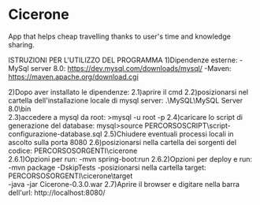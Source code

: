 # Cicerone
App that helps cheap travelling thanks to user's time and knowledge sharing.


ISTRUZIONI PER L'UTILIZZO DEL PROGRAMMA
1)Dipendenze esterne:
	-MySql server 8.0: https://dev.mysql.com/downloads/mysql/
	-Maven: https://maven.apache.org/download.cgi

2)Dopo aver installato le dipendenze:
	2.1)aprire il cmd
	2.2)posizionarsi nel cartella dell'installazione locale di mysql server: .\MySQL\MySQL Server 8.0\bin\
	2.3)accedere a mysql da root: >mysql -u root -p
	2.4)caricare lo script di generazione del database: mysql>source PERCORSOSCRIPT\script-configurazione-database.sql
	2.5)Chiudere eventuali processi locali in ascolto sulla porta 8080
	2.6)posizionarsi nella cartella dei sorgenti del codice: PERCORSOSORGENTI\cicerone\
		2.6.1)Opzioni per run:
			-mvn spring-boot:run
		2.6.2)Opzioni per deploy e run:
			-mvn package -DskipTests
			-posizionarsi nella cartella target: PERCORSOSORGENTI\cicerone\target\
			-java -jar Cicerone-0.3.0.war
	2.7)Aprire il browser e digitare nella barra dell'url: http://localhost:8080/
